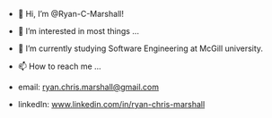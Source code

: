 - 👋 Hi, I’m @Ryan-C-Marshall!
- 👀 I’m interested in most things ...
- 🌱 I’m currently studying Software Engineering at McGill university.

- 📫 How to reach me ...
- email: ryan.chris.marshall@gmail.com
- linkedIn: www.linkedin.com/in/ryan-chris-marshall
